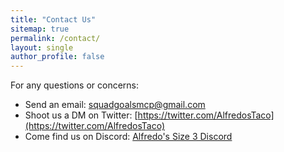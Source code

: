 ```yaml
---
title: "Contact Us"
sitemap: true
permalink: /contact/
layout: single
author_profile: false
---
```


For any questions or concerns:
- Send an email: [squadgoalsmcp@gmail.com](mailto:squadgoalsmcp@gmail.com)
- Shoot us a DM on Twitter: [https://twitter.com/AlfredosTaco](https://twitter.com/AlfredosTaco) 
- Come find us on Discord: [Alfredo's Size 3 Discord](https://discord.gg/Z2tpCwRNHz)